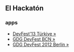 El Hackatón
-----------

### apps

* [DevFest'13 Türkiye &raquo;](https://github.com/valven/devfest)
* [GDG DevFest BCN &raquo;](https://github.com/GDGSpainApps/GDGDevFestBCNApp)
* [GDG DevFest 2012 Berlin &raquo;](https://github.com/russenreaktor/gdgsched)

